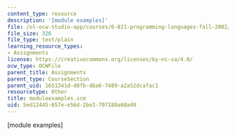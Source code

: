```yaml
---
content_type: resource
description: '[module examples]'
file: /ol-ocw-studio-app/courses/6-821-programming-languages-fall-2002/5ed12445657ee56d2be3797188a60a49_moduleexamples.scm
file_size: 326
file_type: text/plain
learning_resource_types:
- Assignments
license: https://creativecommons.org/licenses/by-nc-sa/4.0/
ocw_type: OCWFile
parent_title: Assignments
parent_type: CourseSection
parent_uid: 1651341d-d0fb-d6a6-7489-a2a52dcafac1
resourcetype: Other
title: moduleexamples.scm
uid: 5ed12445-657e-e56d-2be3-797188a60a49
---
```

[module examples]